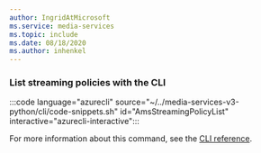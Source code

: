 ```yaml
---
author: IngridAtMicrosoft
ms.service: media-services 
ms.topic: include
ms.date: 08/18/2020
ms.author: inhenkel
---
```


### List streaming policies with the CLI

:::code language="azurecli" source="~/../media-services-v3-python/cli/code-snippets.sh" id="AmsStreamingPolicyList" interactive="azurecli-interactive":::

For more information about this command, see the [CLI reference](/cli/azure/ams/streaming-policy?view=azure-cli-latest#az-ams-streaming-policy-list).
